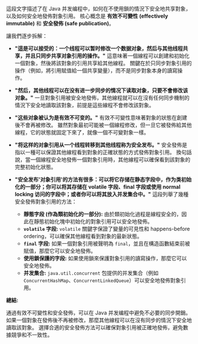 這段文字描述了在 Java 并发编程中，如何在不使用鎖的情況下安全地共享對象，以及如何安全地發佈對象引用。  核心概念是 **有效不可變性 (effectively immutable)** 和 **安全發佈 (safe publication)**。

讓我們逐步拆解：

* **"這是可以接受的：一个线程可以暂时修改一个数据对象，然后与其他线程共享，并且只同步共享对象引用的操作。"**  這意味著一個線程可以創建和初始化一個對象，然後將該對象的引用共享給其他線程。  關鍵在於只同步對象引用的操作（例如，將引用賦值給一個共享變量），而不是同步對象本身的讀寫操作。

* **"然后，其他线程可以在没有进一步同步的情况下读取对象，只要不會修改该对象。"**  一旦對象引用被安全地發佈，其他線程就可以在沒有任何同步機制的情況下安全地讀取該對象，前提是這些線程不會修改該對象。

* **"这些对象被认为是有效不可变的。"**  有效不可變性意味著對象的狀態在創建後不會再被修改。  雖然對象最初可能被一個線程修改，但一旦它被發佈給其他線程，它的狀態就固定下來了，就像一個不可變對象一樣。

* **"将这样的对象引用从一个线程转移到其他线程称为安全发布。"**  安全發佈是指以一種可以保證其他線程看到對象的正確狀態的方式發佈對象引用。  換句話說，當一個線程安全地發佈一個對象引用時，其他線程可以確保看到該對象的完整初始化狀態。

* **"安全发布'对象引用'的方法有很多：可以将它存储在静态字段中，作为类初始化的一部分；你可以将其存储在 volatile 字段、final 字段或使用 normal locking 访问的字段中；或者你可以将其放入并发集合中。"**  這段列舉了幾種安全發佈對象引用的方法：

    * **靜態字段 (作為類初始化的一部分):**  由於類初始化過程是線程安全的，因此在靜態初始化塊中初始化的對象引用可以安全地發佈。
    * **`volatile` 字段:**  `volatile` 關鍵字保證了變量的可見性和 happens-before ordering，可以確保其他線程看到對象的最新狀態。
    * **`final` 字段:**  如果一個對象引用被聲明為 `final`，並且在構造函數結束前被賦值，那麼它可以安全地發佈。
    * **使用鎖保護的字段:**  如果使用鎖來保護對象引用的讀寫操作，那麼它可以安全地發佈。
    * **并发集合:**  `java.util.concurrent` 包提供的并发集合（例如 `ConcurrentHashMap`、`ConcurrentLinkedQueue`）可以安全地發佈對象引用。


**總結:**

通過有效不可變性和安全發佈，可以在 Java 并发编程中避免不必要的同步開銷。  如果一個對象在發佈後不再被修改，那麼其他線程可以在沒有同步的情況下安全地讀取該對象。  選擇合適的安全發佈方法可以確保對象引用被正確地發佈，避免數據競爭和不一致性。


